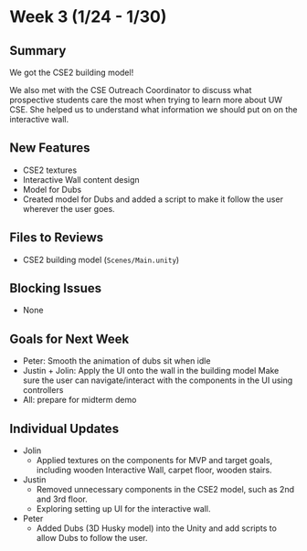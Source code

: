 # Week 3 (1/24 - 1/30)

## Summary

We got the CSE2 building model! 

We also met with the CSE Outreach Coordinator to discuss what prospective students care the most when trying to learn more about UW CSE. She helped us to understand what information we should put on on the interactive wall.
## New Features
- CSE2 textures
- Interactive Wall content design
- Model for Dubs
- Created model for Dubs and added a script to make it follow the user wherever the user goes.

## Files to Reviews

- CSE2 building model (`Scenes/Main.unity`)
## Blocking Issues

- None


## Goals for Next Week

- Peter: Smooth the animation of dubs sit when idle
- Justin + Jolin: Apply the UI onto the wall in the building model Make sure the user can navigate/interact with the components in the UI using controllers
- All: prepare for midterm demo

## Individual Updates
- Jolin
    - Applied textures on the components for MVP and target goals, including wooden Interactive Wall, carpet floor, wooden stairs.
- Justin
    - Removed unnecessary components in the CSE2 model, such as 2nd and 3rd floor.
    - Exploring setting up UI for the interactive wall.
- Peter
    - Added Dubs (3D Husky model) into the Unity and add scripts to allow Dubs to follow the user. 
